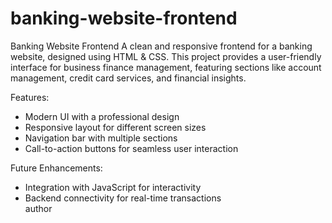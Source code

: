 # banking-website-frontend
Banking Website Frontend A clean and responsive frontend for a banking website, designed using HTML &amp; CSS. This project provides a user-friendly interface for business finance management, featuring sections like account management, credit card services, and financial insights.
<br>

Features:
<br>
-  Modern UI with a professional design
-  Responsive layout for different screen sizes
-  Navigation bar with multiple sections
-  Call-to-action buttons for seamless user interaction

Future Enhancements:
<br>
-  Integration with JavaScript for interactivity  
-  Backend connectivity for real-time transactions  
author
